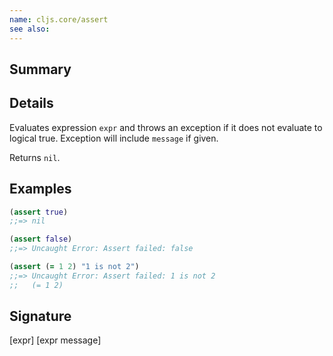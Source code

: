 ```yaml
---
name: cljs.core/assert
see also:
---
```


## Summary

## Details

Evaluates expression `expr` and throws an exception if it does not evaluate to
logical true.  Exception will include `message` if given.

Returns `nil`.

## Examples

```clj
(assert true)
;;=> nil

(assert false)
;;=> Uncaught Error: Assert failed: false

(assert (= 1 2) "1 is not 2")
;;=> Uncaught Error: Assert failed: 1 is not 2
;;   (= 1 2)
```

## Signature
[expr]
[expr message]

